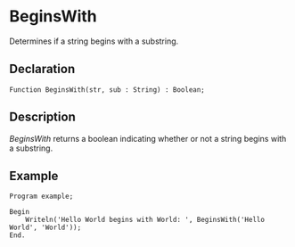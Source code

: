 # BeginsWith

Determines if a string begins with a substring.

## Declaration

    Function BeginsWith(str, sub : String) : Boolean;

## Description

*BeginsWith* returns a boolean indicating whether or not a string begins with a substring.

## Example ##

```
Program example;

Begin
    Writeln('Hello World begins with World: ', BeginsWith('Hello World', 'World'));
End.
```
